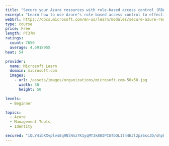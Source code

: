 ```yaml
---
title: "Secure your Azure resources with role-based access control (RBAC)"
excerpt: "Learn how to use Azure’s role-based access control to effectively manage your team’s access to Azure resources."
webUrl: https://docs.microsoft.com/en-us/learn/modules/secure-azure-resources-with-rbac/
type: course
price: Free
length: PT37M
ratings:
  count: 7650
  average: 4.6918955
heat: 54

provider:
  name: Microsoft Learn
  domain: microsoft.com
  images:
    - url: /assets/images/organizations/microsoft.com-50x50.jpg
      width: 50
      height: 50

levels:
  - Beginner

topics:
  - Azure
  - Management Tools
  - Identity

secured: "iQLY4ibXXvplvsEq9NlNnz7K1yqMT3k80IPCGTbQL1l44EJl2pz6scJD/shpO7X18EA+4aqde69luwt5OKpJMJPFmovdyTR/1SfXoGBeyM75WF2h4lj/W/ThX2WZnH0GIQM0cdv6b04+cqv5SV7bqU0bjLvKlr49E5U4c4hiulPH5c0EzaLRwJ1ZbgcNfUwamMS/KR1EmPZZKz1V9h0gi8CtQ8WJxY9a0DBLLkg/WlztmlBA0C+CB86EHN2Ut3ASoSJJbnhQDiBTAu3VJTeVbNW1tFYeplMGpqT8EdyzF5WY9qLTLT3t+vUqWRy/xzKMs48TElKj8zNf3Ru9VstrJF4qv4SFL5EDWTLlFpF80wTZuzsVFJpvsVwGdpX7JOOiz3vwhisJn9MzVVi1djqRA6PJUnpDD9dlSfuYGsEA5ko=;a0OexcmZNwu4tgXf6KXV6g=="
---
```



